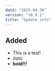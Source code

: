 ```yaml
---
date: "2025-04-30"
version: "v0.9.1"
title: "Update info"
---
```


## Added 
- This is a test!
- *italic*
- **bold!!!**

